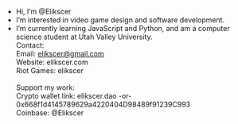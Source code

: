 <!---
Elikscer/Elikscer is a ✨ special ✨ repository because its `README.md` (this file) appears on your GitHub profile.
You can click the Preview link to take a look at your changes.
--->
- Hi, I’m @Elikscer
- I’m interested in video game design and software development.
- I’m currently learning JavaScript and Python, and am a computer science student at Utah Valley University.
</br>Contact:</br>
  Email: elikscer@gmail.com </br>
  Website: elikscer.com </br>
  Riot Games: elikscer </br>
</br>Support my work:</br>
  Crypto wallet link: elikscer.dao -or- 0x668f1d4145789629a4220404D98489f91239C993 </br>
  Coinbase: @Elikscer </br>
